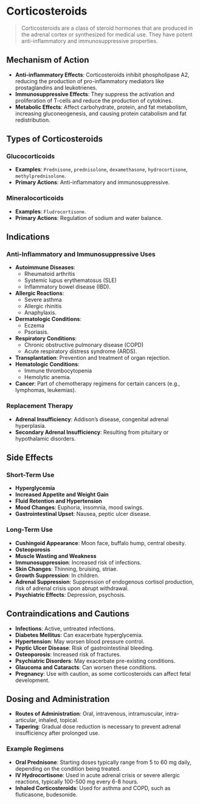 # Corticosteroids

> Corticosteroids are a class of steroid hormones that are produced in the adrenal cortex or synthesized for medical use. They have potent anti-inflammatory and immunosuppressive properties.

## Mechanism of Action

- **Anti-inflammatory Effects**: Corticosteroids inhibit phospholipase A2, reducing the production of pro-inflammatory mediators like prostaglandins and leukotrienes.
- **Immunosuppressive Effects**: They suppress the activation and proliferation of T-cells and reduce the production of cytokines.
- **Metabolic Effects**: Affect carbohydrate, protein, and fat metabolism, increasing gluconeogenesis, and causing protein catabolism and fat redistribution.

## Types of Corticosteroids

### Glucocorticoids

- **Examples**: `Prednisone`, `prednisolone`, `dexamethasone`, `hydrocortisone`, `methylprednisolone`.
- **Primary Actions**: Anti-inflammatory and immunosuppressive.

### Mineralocorticoids

- **Examples**: `Fludrocortisone`.
- **Primary Actions**: Regulation of sodium and water balance.

## Indications

### Anti-Inflammatory and Immunosuppressive Uses

- **Autoimmune Diseases**:
  - Rheumatoid arthritis
  - Systemic lupus erythematosus (SLE)
  - Inflammatory bowel disease (IBD).
- **Allergic Reactions**:
  - Severe asthma
  - Allergic rhinitis
  - Anaphylaxis.
- **Dermatologic Conditions**:
  - Eczema
  - Psoriasis.
- **Respiratory Conditions**:
  - Chronic obstructive pulmonary disease (COPD)
  - Acute respiratory distress syndrome (ARDS).
- **Transplantation**: Prevention and treatment of organ rejection.
- **Hematologic Conditions**:
  - Immune thrombocytopenia
  - Hemolytic anemia.
- **Cancer**: Part of chemotherapy regimens for certain cancers (e.g., lymphomas, leukemias).

### Replacement Therapy

- **Adrenal Insufficiency**: Addison’s disease, congenital adrenal hyperplasia.
- **Secondary Adrenal Insufficiency**: Resulting from pituitary or hypothalamic disorders.

## Side Effects

### Short-Term Use

- **Hyperglycemia**
- **Increased Appetite and Weight Gain**
- **Fluid Retention and Hypertension**
- **Mood Changes**: Euphoria, insomnia, mood swings.
- **Gastrointestinal Upset**: Nausea, peptic ulcer disease.

### Long-Term Use

- **Cushingoid Appearance**: Moon face, buffalo hump, central obesity.
- **Osteoporosis**
- **Muscle Wasting and Weakness**
- **Immunosuppression**: Increased risk of infections.
- **Skin Changes**: Thinning, bruising, striae.
- **Growth Suppression**: In children.
- **Adrenal Suppression**: Suppression of endogenous cortisol production, risk of adrenal crisis upon abrupt withdrawal.
- **Psychiatric Effects**: Depression, psychosis.

## Contraindications and Cautions

- **Infections**: Active, untreated infections.
- **Diabetes Mellitus**: Can exacerbate hyperglycemia.
- **Hypertension**: May worsen blood pressure control.
- **Peptic Ulcer Disease**: Risk of gastrointestinal bleeding.
- **Osteoporosis**: Increased risk of fractures.
- **Psychiatric Disorders**: May exacerbate pre-existing conditions.
- **Glaucoma and Cataracts**: Can worsen these conditions.
- **Pregnancy**: Use with caution, as some corticosteroids can affect fetal development.

## Dosing and Administration

- **Routes of Administration**: Oral, intravenous, intramuscular, intra-articular, inhaled, topical.
- **Tapering**: Gradual dose reduction is necessary to prevent adrenal insufficiency after prolonged use.

### Example Regimens

- **Oral Prednisone**: Starting doses typically range from 5 to 60 mg daily, depending on the condition being treated.
- **IV Hydrocortisone**: Used in acute adrenal crisis or severe allergic reactions, typically 100-500 mg every 6-8 hours.
- **Inhaled Corticosteroids**: Used for asthma and COPD, such as fluticasone, budesonide.
